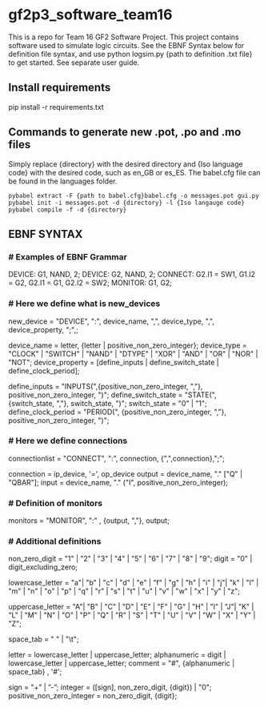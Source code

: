 # gf2p3_software_team16

This is a repo for Team 16 GF2 Software Project. This project contains software used to simulate logic circuits. See the EBNF Syntax below for definition file syntax, and use python logsim.py {path to definition .txt file} to get started. See separate user guide.

## Install requirements

pip install -r requirements.txt

## Commands to generate new .pot, .po and .mo files

Simply replace {directory} with the desired directory and {Iso language code} with the desired code, such as en_GB or es_ES.
The babel.cfg file can be found in the languages folder.

```
pybabel extract -F {path to babel.cfg}babel.cfg -o messages.pot gui.py  
pybabel init -i messages.pot -d {directory} -l {Iso langauge code}  
pybabel compile -f -d {directory}  
```

## EBNF SYNTAX

### # Examples of EBNF Grammar

DEVICE: G1, NAND, 2;
DEVICE: G2, NAND, 2;
CONNECT: G2.I1 = SW1, G1.I2 = G2, G2.I1 = G1, G2.I2 = SW2;
MONITOR: G1, G2;

### # Here we define what is new_devices

new_device = "DEVICE", ":", device_name, ",", device_type, ",", device_property, ";",;

device_name = letter, {letter | positive_non_zero_integer};
device_type = "CLOCK" | "SWITCH" | "NAND" | "DTYPE" | "XOR" | "AND" |
              "OR" | "NOR" | "NOT";
device_property = [define_inputs | define_switch_state | define_clock_period];

define_inputs = "INPUTS(",{positive_non_zero_integer, ","},
                positive_non_zero_integer, ")";
define_switch_state = "STATE(", {switch_state, ","}, switch_state, ")";
switch_state = "0" | "1";
define_clock_period = "PERIOD(", {positive_non_zero_integer, ","},
                      positive_non_zero_integer, ")";

### # Here we define connections

connectionlist = "CONNECT", ":", connection, {",",connection},";";

connection = ip_device, '=', op_device
output = device_name, "." ["Q" | "QBAR"];
input = device_name, "." ("I", positive_non_zero_integer);

### # Definition of monitors

monitors = "MONITOR", ":" , {output, ","}, output;

### # Additional definitions

non_zero_digit = "1" | "2" | "3" | "4" | "5" | "6" | "7" | "8" | "9";
digit = "0" | digit_excluding_zero;

lowercase_letter = "a"| "b" | "c" | "d" | "e" | "f" | "g" | "h" | "i" | "j"| "k" | "l" | "m" | "n" | "o" | "p" | "q" | "r" | "s" | "t" | "u" | "v" | "w" | "x" | "y" | "z";

uppercase_letter = "A"| "B" | "C" | "D" | "E" | "F" | "G" | "H" | "I" | "J"| "K" | "L" | "M" | "N" | "O" | "P" | "Q" | "R" | "S" | "T" | "U" | "V" | "W" | "X" | "Y" | "Z";

space_tab = " " | "\t";

letter = lowercase_letter | uppercase_letter;
alphanumeric = digit | lowercase_letter | uppercase_letter;
comment = "#", {alphanumeric | space_tab} , '#';

sign = "+” | ”-”;
integer = ([sign], non_zero_digit, {digit}) | "0";
positive_non_zero_integer = non_zero_digit, {digit};
